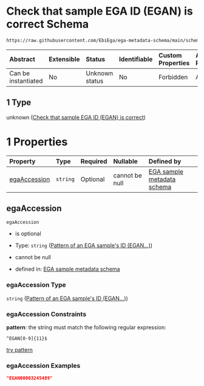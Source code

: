 # Check that sample EGA ID (EGAN) is correct Schema

```txt
https://raw.githubusercontent.com/EbiEga/ega-metadata-schema/main/schemas/EGA.sample.json#/properties/objectId/allOf/1
```



| Abstract            | Extensible | Status         | Identifiable | Custom Properties | Additional Properties | Access Restrictions | Defined In                                                                   |
| :------------------ | :--------- | :------------- | :----------- | :---------------- | :-------------------- | :------------------ | :--------------------------------------------------------------------------- |
| Can be instantiated | No         | Unknown status | No           | Forbidden         | Allowed               | none                | [EGA.sample.json\*](../../../schemas/EGA.sample.json "open original schema") |

## 1 Type

unknown ([Check that sample EGA ID (EGAN) is correct](ega-10-properties-objects-ids-block-allof-check-that-sample-ega-id-egan-is-correct.md))

# 1 Properties

| Property                      | Type     | Required | Nullable       | Defined by                                                                                                                                                                                                                            |
| :---------------------------- | :------- | :------- | :------------- | :------------------------------------------------------------------------------------------------------------------------------------------------------------------------------------------------------------------------------------ |
| [egaAccession](#egaaccession) | `string` | Optional | cannot be null | [EGA sample metadata schema](ega-4-definitions-pattern-of-an-ega-samples-id-egan.md "https://raw.githubusercontent.com/EbiEga/ega-metadata-schema/main/schemas/EGA.sample.json#/properties/objectId/allOf/1/properties/egaAccession") |

## egaAccession



`egaAccession`

*   is optional

*   Type: `string` ([Pattern of an EGA sample's ID (EGAN...)](ega-4-definitions-pattern-of-an-ega-samples-id-egan.md))

*   cannot be null

*   defined in: [EGA sample metadata schema](ega-4-definitions-pattern-of-an-ega-samples-id-egan.md "https://raw.githubusercontent.com/EbiEga/ega-metadata-schema/main/schemas/EGA.sample.json#/properties/objectId/allOf/1/properties/egaAccession")

### egaAccession Type

`string` ([Pattern of an EGA sample's ID (EGAN...)](ega-4-definitions-pattern-of-an-ega-samples-id-egan.md))

### egaAccession Constraints

**pattern**: the string must match the following regular expression:&#x20;

```regexp
^EGAN[0-9]{11}$
```

[try pattern](https://regexr.com/?expression=%5EEGAN%5B0-9%5D%7B11%7D%24 "try regular expression with regexr.com")

### egaAccession Examples

```json
"EGAN00003245489"
```
